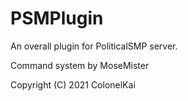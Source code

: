 # PSMPlugin
An overall plugin for PoliticalSMP server.

Command system by MoseMister

Copyright (C) 2021 ColonelKai
